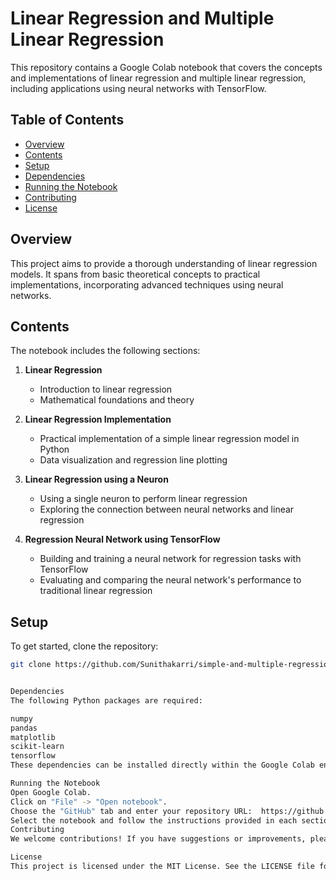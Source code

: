 # Linear Regression and Multiple Linear Regression

This repository contains a Google Colab notebook that covers the concepts and implementations of linear regression and multiple linear regression, including applications using neural networks with TensorFlow.

## Table of Contents

- [Overview](#overview)
- [Contents](#contents)
- [Setup](#setup)
- [Dependencies](#dependencies)
- [Running the Notebook](#running-the-notebook)
- [Contributing](#contributing)
- [License](#license)

## Overview

This project aims to provide a thorough understanding of linear regression models. It spans from basic theoretical concepts to practical implementations, incorporating advanced techniques using neural networks.

## Contents

The notebook includes the following sections:

1. **Linear Regression**
   - Introduction to linear regression
   - Mathematical foundations and theory

2. **Linear Regression Implementation**
   - Practical implementation of a simple linear regression model in Python
   - Data visualization and regression line plotting

3. **Linear Regression using a Neuron**
   - Using a single neuron to perform linear regression
   - Exploring the connection between neural networks and linear regression

4. **Regression Neural Network using TensorFlow**
   - Building and training a neural network for regression tasks with TensorFlow
   - Evaluating and comparing the neural network's performance to traditional linear regression

## Setup

To get started, clone the repository:

```bash
git clone https://github.com/Sunithakarri/simple-and-multiple-regression.git


Dependencies
The following Python packages are required:

numpy
pandas
matplotlib
scikit-learn
tensorflow
These dependencies can be installed directly within the Google Colab environment.

Running the Notebook
Open Google Colab.
Click on "File" -> "Open notebook".
Choose the "GitHub" tab and enter your repository URL:  https://github.com/Sunithakarri/simple-and-multiple-regression
Select the notebook and follow the instructions provided in each section.
Contributing
We welcome contributions! If you have suggestions or improvements, please fork the repository, create a new branch, and submit a pull request. You can also open an issue for any bugs or feature requests.

License
This project is licensed under the MIT License. See the LICENSE file for more details.
